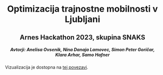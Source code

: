<h1 align="center">Optimizacija trajnostne mobilnosti v Ljubljani</h1>
<h2 align="center">Arnes Hackathon 2023, skupina SNAKS</h2>
<h5 align="center">Avtorji: Anelisa Ovsenik, Nina Danaja Lamovec, Simon Peter Goričar, Klara Arhar, Samo Hafner</h5>

Vizualizacija je dostopna na [tej povezavi](https://arnes-hackathon-snaks.github.io/optimizacija-trajnostne-mobilnostni-v-ljubljani/).
